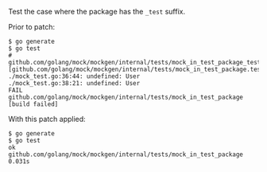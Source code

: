 Test the case where the package has the `_test` suffix.

Prior to patch:

    $ go generate
    $ go test
    # github.com/golang/mock/mockgen/internal/tests/mock_in_test_package_test [github.com/golang/mock/mockgen/internal/tests/mock_in_test_package.test]
    ./mock_test.go:36:44: undefined: User
    ./mock_test.go:38:21: undefined: User
    FAIL	github.com/golang/mock/mockgen/internal/tests/mock_in_test_package [build failed]

With this patch applied:

    $ go generate
    $ go test
    ok  	github.com/golang/mock/mockgen/internal/tests/mock_in_test_package	0.031s
